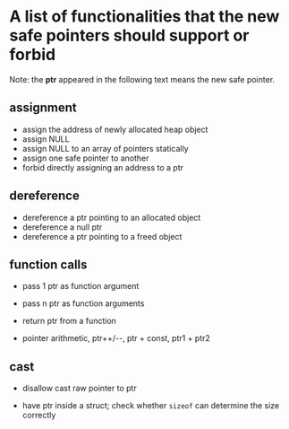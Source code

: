 # A list of functionalities that the new safe pointers should support or forbid

Note: the **ptr** appeared in the following text means the new safe pointer.

## assignment
- assign the address of newly allocated heap object
- assign NULL
- assign NULL to an array of pointers statically
- assign one safe pointer to another
- forbid directly assigning an address to a ptr

## dereference
- dereference a ptr pointing to an allocated object
- dereference a null ptr
- dereference a ptr pointing to a freed object

## function calls
- pass 1 ptr as function argument
- pass n ptr as function arguments
- return ptr from a function

- pointer arithmetic, ptr++/--, ptr + const, ptr1 + ptr2

## cast
- disallow cast raw pointer to ptr

- have ptr inside a struct; check whether `sizeof` can determine the size correctly
